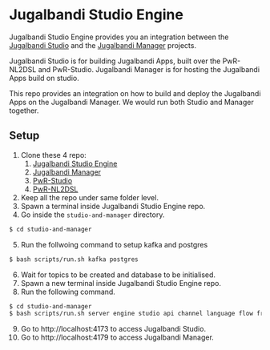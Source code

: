 # Jugalbandi Studio Engine

Jugalbandi Studio Engine provides you an integration between the [Jugalbandi Studio](www.github.com/openyai/jugalbandi-studio) and the [Jugalbandi Manager](www.github.com/openyai/jugalbandi-manager) projects.

Jugalbandi Studio is for building Jugalbandi Apps, built over the PwR-NL2DSL and PwR-Studio.
Jugalbandi Manager is for hosting the Jugalbandi Apps build on studio.

This repo provides an integration on how to build and deploy the Jugalbandi Apps on the Jugalbandi Manager. We would run both Studio and Manager together.

## Setup
1. Clone these 4 repo:
   1. [Jugalbandi Studio Engine](https://github.com/OpenNyAI/Jugalbandi-Studio-Engine/)
   2. [Jugalbandi Manager](https://github.com/OpenNyAI/Jugalbandi-Manager/)
   3. [PwR-Studio](https://github.com/microsoft/PwR-Studio)
   4. [PwR-NL2DSL](https://github.com/microsoft/PwR-NL2DSL/)
2. Keep all the repo under same folder level.
3. Spawn a terminal inside Jugalbandi Studio Engine repo.
4. Go inside the `studio-and-manager` directory. 
```bash 
$ cd studio-and-manager
```
5. Run the follwoing command to setup kafka and postgres
```bash
$ bash scripts/run.sh kafka postgres
```
6. Wait for topics to be created and database to be initialised.
7. Spawn a new terminal inside Jugalbandi Studio Engine repo.
8. Run the following command.
```bash
$ cd studio-and-manager
$ bash scripts/run.sh server engine studio api channel language flow frontend
```
9. Go to http://localhost:4173 to access Jugalbandi Studio.
10. Go to http://localhost:4179 to access Jugalbandi Manager.
